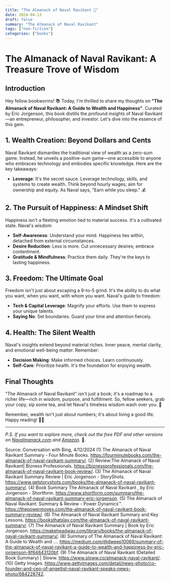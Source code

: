 ```yaml
---
title: "The Almanack of Naval Ravikant 📖"
date: 2024-04-13
draft: false
summary: "The Almanack of Naval Ravikant"
tags: ["non-fiction"]
categories: ["books"]
---
```


# **The Almanack of Naval Ravikant**: A Treasure Trove of Wisdom

## Introduction

Hey fellow bookworms! 📚 Today, I'm thrilled to share my thoughts on **"The Almanack of Naval Ravikant: A Guide to Wealth and Happiness"**. Curated by Eric Jorgenson, this book distills the profound insights of Naval Ravikant—an entrepreneur, philosopher, and investor. Let's dive into the essence of this gem.

## **1. Wealth Creation: Beyond Dollars and Cents**

Naval Ravikant dismantles the traditional view of wealth as a zero-sum game. Instead, he unveils a positive-sum game—one accessible to anyone who embraces technology and embodies specific knowledge. Here are the key takeaways:

- **Leverage**: It's the secret sauce. Leverage technology, skills, and systems to create wealth. Think beyond hourly wages; aim for ownership and equity. As Naval says, "Earn while you sleep." 💰

## **2. The Pursuit of Happiness: A Mindset Shift**

Happiness isn't a fleeting emotion tied to material success. It's a cultivated state. Naval's wisdom:

- **Self-Awareness**: Understand your mind. Happiness lies within, detached from external circumstances.
- **Desire Reduction**: Less is more. Cut unnecessary desires; embrace contentment.
- **Gratitude & Mindfulness**: Practice them daily. They're the keys to lasting happiness.

## **3. Freedom: The Ultimate Goal**

Freedom isn't just about escaping a 9-to-5 grind. It's the ability to do what you want, when you want, with whom you want. Naval's guide to freedom:

- **Tech & Capital Leverage**: Magnify your efforts. Use them to express your unique talents.
- **Saying No**: Set boundaries. Guard your time and attention fiercely.

## **4. Health: The Silent Wealth**

Naval's insights extend beyond material riches. Inner peace, mental clarity, and emotional well-being matter. Remember:

- **Decision Making**: Make informed choices. Learn continuously.
- **Self-Care**: Prioritize health. It's the foundation for enjoying wealth.

## **Final Thoughts**

"The Almanack of Naval Ravikant" isn't just a book; it's a roadmap to a richer life—rich in wisdom, purpose, and fulfillment. So, fellow seekers, grab your copy, sip some tea, and let Naval's timeless wisdom wash over you. 🌟

Remember, wealth isn't just about numbers; it's about living a good life. Happy reading! 📖✨

---

*P.S. If you want to explore more, check out the free PDF and other versions on [Navalmanack.com](https://navalmanack.com/) and [Amazon](https://www.amazon.com/Almanack-Naval-Ravikant-Wealth-Happiness/dp/0999736404).* 🚀.

Source: Conversation with Bing, 4/12/2024
(1) The Almanack of Naval Ravikant Summary - Four Minute Books. https://fourminutebooks.com/the-almanack-of-naval-ravikant-summary/.
(2) Review:The Almanack of Naval Ravikant| Bizness Professionals. https://biznessprofessionals.com/the-almanack-of-naval-ravikant-book-review/.
(3) The Almanack of Naval Ravikant Summary Review | Eric Jorgenson - StoryShots. https://www.getstoryshots.com/books/the-almanack-of-naval-ravikant-summary/.
(4) Book Summary The Almanack of Naval Ravikant , by Eric Jorgenson - Shortform. https://www.shortform.com/summary/the-almanack-of-naval-ravikant-summary-eric-jorgenson.
(5) The Almanack of Naval Ravikant: Summary & Review - Power Dynamics™. https://thepowermoves.com/the-almanack-of-naval-ravikant-book-summary-review/.
(6) The Almanack of Naval Ravikant Summary and Key Lessons. https://booksthatslay.com/the-almanack-of-naval-ravikant-summary/.
(7) The Almanack of Naval Ravikant Summary | Book by Eric Jorgenson. https://makeheadway.com/library/books/the-almanack-of-naval-ravikant-summary/.
(8) Summary of The Almanack of Naval Ravikant: A Guide to Wealth and .... https://medium.com/@dweep10069/summary-of-the-almanack-of-naval-ravikant-a-guide-to-wealth-and-happiness-by-eric-jorgenson-8f64643120bf.
(9) The Almanack of Naval Ravikant (Detailed Book Summary) | Sloww. https://www.sloww.co/almanack-naval-ravikant/.
(10) Getty Images. https://www.gettyimages.com/detail/news-photo/co-founder-and-ceo-of-angellist-naval-ravikant-speaks-news-photo/684228742.
